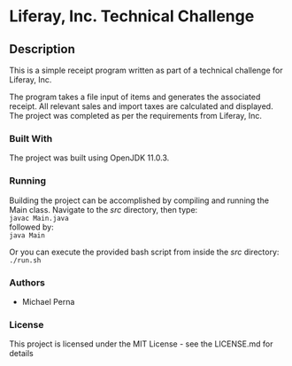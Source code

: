 # Liferay, Inc. Technical Challenge

## Description
This is a simple receipt program written as part of a technical challenge for Liferay, Inc.

The program takes a file input of items and generates the associated receipt.  All relevant sales and import taxes are calculated and displayed.
The project was completed as per the requirements from Liferay, Inc.

### Built With

The project was built using OpenJDK 11.0.3.

### Running

Building the project can be accomplished by compiling and running the Main class.  Navigate to the *src* directory, then type:  
```javac Main.java```  
followed by:  
```java Main```  
  
Or you can execute the provided bash script from inside the *src* directory:  
```./run.sh```  

### Authors

* Michael Perna

### License

This project is licensed under the MIT License - see the LICENSE.md for details
